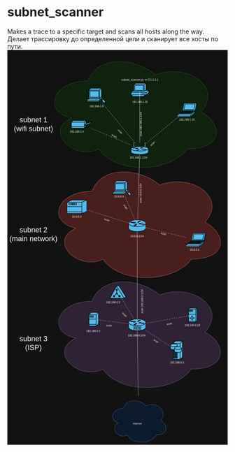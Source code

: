 # subnet_scanner
Makes a trace to a specific target and scans all hosts along the way.\
Делает трассировку до определенной цели и сканирует все хосты по пути.
![subnets](https://github.com/podsashe4nik/subnet_scanner/blob/main/subnets.drawio.png)
